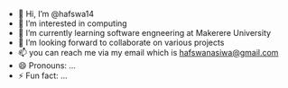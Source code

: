 - 👋 Hi, I’m @hafswa14
- 👀 I’m interested in computing
- 🌱 I’m currently learning software engneering at Makerere University
- 💞️ I’m looking forward to collaborate on various projects
- 📫 you can reach me via my email which is hafswanasiwa@gmail.com
- 😄 Pronouns: ...
- ⚡ Fun fact: ...

<!---
hafswa14/hafswa14 is a ✨ special ✨ repository because its `README.md` (this file) appears on your GitHub profile.
You can click the Preview link to take a look at your changes.
--->
